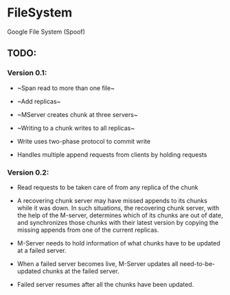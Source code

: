 # FileSystem
Google File System (Spoof)

## TODO:

### Version 0.1:

* ~Span read to more than one file~

* ~Add replicas~

* ~MServer creates chunk at three servers~

* ~Writing to a chunk writes to all replicas~

* Write uses two-phase protocol to commit write

* Handles multiple append requests from clients by holding requests

### Version 0.2:

* Read requests to be taken care of from any replica of the chunk

* A recovering chunk server may have missed appends to its chunks while it was down.
In such situations, the recovering chunk server, with the help of the M-server, 
determines which of its chunks are out of date, and synchronizes those chunks with
their latest version by copying the missing appends from one of the current replicas.

* M-Server needs to hold information of what chunks have to be updated at a failed server.

* When a failed server becomes live, M-Server updates all need-to-be-updated chunks at the 
failed server.

* Failed server resumes after all the chunks have been updated.